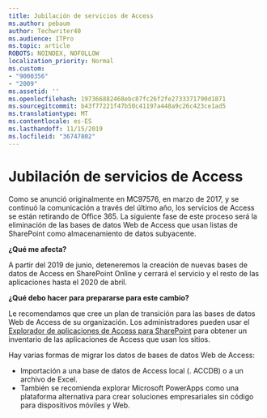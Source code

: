 ```yaml
---
title: Jubilación de servicios de Access
ms.author: pebaum
author: Techwriter40
ms.audience: ITPro
ms.topic: article
ROBOTS: NOINDEX, NOFOLLOW
localization_priority: Normal
ms.custom:
- "9000356"
- "2009"
ms.assetid: ''
ms.openlocfilehash: 197366882468ebc87fc26f2fe2733371790d1871
ms.sourcegitcommit: b43f77221f47b50c41197a448a9c26c423ce1ad5
ms.translationtype: MT
ms.contentlocale: es-ES
ms.lasthandoff: 11/15/2019
ms.locfileid: "36747802"
---
```

# <a name="access-services-retirement"></a>Jubilación de servicios de Access

Como se anunció originalmente en MC97576, en marzo de 2017, y se continuó la comunicación a través del último año, los servicios de Access se están retirando de Office 365. La siguiente fase de este proceso será la eliminación de las bases de datos Web de Access que usan listas de SharePoint como almacenamiento de datos subyacente.

**¿Qué me afecta?**

A partir del 2019 de junio, deteneremos la creación de nuevas bases de datos de Access en SharePoint Online y cerrará el servicio y el resto de las aplicaciones hasta el 2020 de abril.

**¿Qué debo hacer para prepararse para este cambio?**

Le recomendamos que cree un plan de transición para las bases de datos Web de Access de su organización. Los administradores pueden usar el [Explorador de aplicaciones de Access para SharePoint](https://github.com/SharePoint/PnP-Tools/tree/master/Solutions/SharePoint.AccessApp.Scanner) para obtener un inventario de las aplicaciones de Access que usan los sitios.

Hay varias formas de migrar los datos de bases de datos Web de Access:

- Importación a una base de datos de Access local (. ACCDB) o a un archivo de Excel.
- También se recomienda explorar Microsoft PowerApps como una plataforma alternativa para crear soluciones empresariales sin código para dispositivos móviles y Web.